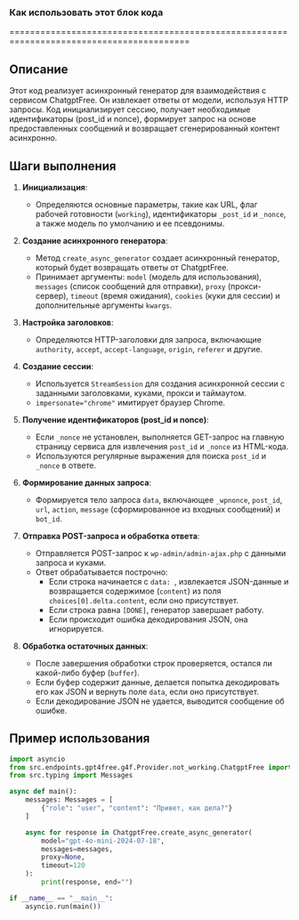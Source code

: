 ### Как использовать этот блок кода
=========================================================================================

Описание
-------------------------
Этот код реализует асинхронный генератор для взаимодействия с сервисом ChatgptFree. Он извлекает ответы от модели, используя HTTP запросы. Код инициализирует сессию, получает необходимые идентификаторы (post_id и nonce), формирует запрос на основе предоставленных сообщений и возвращает сгенерированный контент асинхронно.

Шаги выполнения
-------------------------
1. **Инициализация**:
   - Определяются основные параметры, такие как URL, флаг рабочей готовности (`working`), идентификаторы `_post_id` и `_nonce`, а также модель по умолчанию и ее псевдонимы.

2. **Создание асинхронного генератора**:
   - Метод `create_async_generator` создает асинхронный генератор, который будет возвращать ответы от ChatgptFree.
   - Принимает аргументы: `model` (модель для использования), `messages` (список сообщений для отправки), `proxy` (прокси-сервер), `timeout` (время ожидания), `cookies` (куки для сессии) и дополнительные аргументы `kwargs`.

3. **Настройка заголовков**:
   - Определяются HTTP-заголовки для запроса, включающие `authority`, `accept`, `accept-language`, `origin`, `referer` и другие.

4. **Создание сессии**:
   - Используется `StreamSession` для создания асинхронной сессии с заданными заголовками, куками, прокси и таймаутом.
   - `impersonate="chrome"` имитирует браузер Chrome.

5. **Получение идентификаторов (post_id и nonce)**:
   - Если `_nonce` не установлен, выполняется GET-запрос на главную страницу сервиса для извлечения `post_id` и `_nonce` из HTML-кода.
   - Используются регулярные выражения для поиска `post_id` и `_nonce` в ответе.

6. **Формирование данных запроса**:
   - Формируется тело запроса `data`, включающее `_wpnonce`, `post_id`, `url`, `action`, `message` (сформированное из входных сообщений) и `bot_id`.

7. **Отправка POST-запроса и обработка ответа**:
   - Отправляется POST-запрос к `wp-admin/admin-ajax.php` с данными запроса и куками.
   - Ответ обрабатывается построчно:
     - Если строка начинается с `data: `, извлекается JSON-данные и возвращается содержимое (`content`) из поля `choices[0].delta.content`, если оно присутствует.
     - Если строка равна `[DONE]`, генератор завершает работу.
     - Если происходит ошибка декодирования JSON, она игнорируется.

8. **Обработка остаточных данных**:
   - После завершения обработки строк проверяется, остался ли какой-либо буфер (`buffer`).
   - Если буфер содержит данные, делается попытка декодировать его как JSON и вернуть поле `data`, если оно присутствует.
   - Если декодирование JSON не удается, выводится сообщение об ошибке.

Пример использования
-------------------------

```python
import asyncio
from src.endpoints.gpt4free.g4f.Provider.not_working.ChatgptFree import ChatgptFree
from src.typing import Messages

async def main():
    messages: Messages = [
        {"role": "user", "content": "Привет, как дела?"}
    ]

    async for response in ChatgptFree.create_async_generator(
        model="gpt-4o-mini-2024-07-18",
        messages=messages,
        proxy=None,
        timeout=120
    ):
        print(response, end="")

if __name__ == "__main__":
    asyncio.run(main())